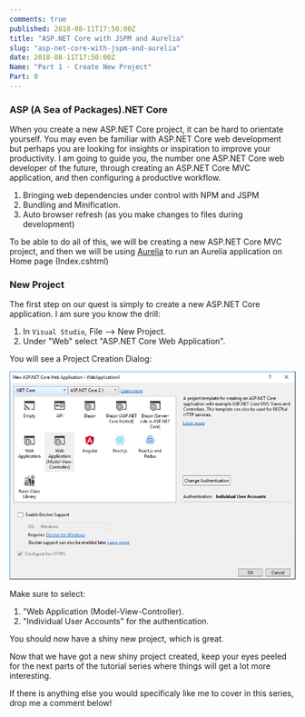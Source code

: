```yaml
---
comments: true
published: 2018-08-11T17:50:00Z
title: "ASP.NET Core with JSPM and Aurelia"
slug: "asp-net-core-with-jspm-and-aurelia"
date: 2018-08-11T17:50:00Z
Name: "Part 1 - Create New Project"
Part: 0
---
```


### ASP (A Sea of Packages).NET Core

When you create a new ASP.NET Core project, it can be hard to orientate yourself. You may even be familiar with ASP.NET Core web development but perhaps you are looking for insights or inspiration to improve your productivity.
I am going to guide you, the number one ASP.NET Core web developer of the future, through creating an ASP.NET Core MVC application, and then configuring a productive workflow.

1. Bringing web dependencies under control with NPM and JSPM
2. Bundling and Minification.
3. Auto browser refresh (as you make changes to files during development)

To be able to do all of this, we will be creating a new ASP.NET Core MVC project, and then we will be using [Aurelia](http://aurelia.io/) to run an Aurelia application on Home page (Index.cshtml) 
<!--more-->

### New Project
The first step on our quest is simply to create a new ASP.NET Core application. I am sure you know the drill:

1. In `Visual Studio`, File --> New Project.
2. Under "Web" select "ASP.NET Core Web Application".

You will see a Project Creation Dialog:

![new aspnet project.PNG](/img/VSNewAspNetCoreMvsProject.PNG)

Make sure to select:

1. "Web Application (Model-View-Controller).
2. "Individual User Accounts" for the authentication.

You should now have a shiny new project, which is great.

Now that we have got a new shiny project created, keep your eyes peeled for the next parts of the tutorial series where things will get a lot more interesting.

If there is anything else you would specificaly like me to cover in this series, drop me a comment below!